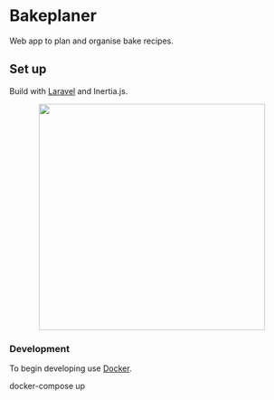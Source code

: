 # Bakeplaner

Web app to plan and organise bake recipes.

## Set up

Build with [Laravel](https://laravel.com/) and Inertia.js.

<p align="center"><img src="https://res.cloudinary.com/dtfbvvkyp/image/upload/v1566331377/laravel-logolockup-cmyk-red.svg" width="400"></p>

### Development

To begin developing use [Docker](https://www.docker.com).

docker-compose up
